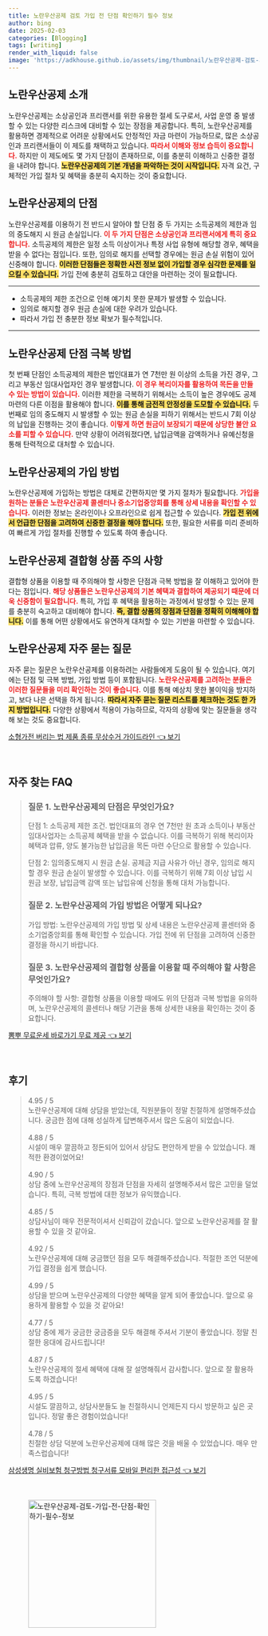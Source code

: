 ```yaml
---
title: 노란우산공제 검토 가입 전 단점 확인하기 필수 정보
author: bing
date: 2025-02-03
categories: [Blogging]
tags: [writing]
render_with_liquid: false
image: 'https://adkhouse.github.io/assets/img/thumbnail/노란우산공제-검토-가입-전-단점-확인하기-필수-정보.webp'
---
```

<h2 id='노란우산공제_소개'>노란우산공제 소개</h2>

<p>노란우산공제는 소상공인과 프리랜서를 위한 유용한 절세 도구로서, 사업 운영 중 발생할 수 있는 다양한 리스크에 대비할 수 있는 장점을 제공합니다. 특히, 노란우산공제를 활용하면 경제적으로 어려운 상황에서도 안정적인 자금 마련이 가능하므로, 많은 소상공인과 프리랜서들이 이 제도를 채택하고 있습니다. <b><span style="color: #ee2323;">따라서 이해와 정보 습득이 중요합니다.</span></b> 하지만 이 제도에도 몇 가지 단점이 존재하므로, 이를 충분히 이해하고 신중한 결정을 내려야 합니다. <b><span style="background-color: #ffe066;">노란우산공제의 기본 개념을 파악하는 것이 시작입니다.</span></b> 자격 요건, 구체적인 가입 절차 및 혜택을 충분히 숙지하는 것이 중요합니다.</p>

<h2 id='노란우산공제_단점'>노란우산공제의 단점</h2>

<p>노란우산공제를 이용하기 전 반드시 알아야 할 단점 중 두 가지는 소득공제의 제한과 임의 중도해지 시 원금 손실입니다. <b><span style="color: #ee2323;">이 두 가지 단점은 소상공인과 프리랜서에게 특히 중요합니다.</span></b> 소득공제의 제한은 일정 소득 이상이거나 특정 사업 유형에 해당할 경우, 혜택을 받을 수 없다는 점입니다. 또한, 임의로 해지를 선택할 경우에는 원금 손실 위험이 있어 신중해야 합니다. <b><span style="background-color: #ffe066;">이러한 단점들은 정확한 사전 정보 없이 가입할 경우 심각한 문제를 일으킬 수 있습니다.</span></b> 가입 전에 충분히 검토하고 대안을 마련하는 것이 필요합니다.</p>

<hr />

<ul>
    <li>소득공제의 제한 조건으로 인해 예기치 못한 문제가 발생할 수 있습니다.</li>
    <li>임의로 해지할 경우 원금 손실에 대한 우려가 있습니다.</li>
    <li>따라서 가입 전 충분한 정보 확보가 필수적입니다.</li>
</ul>

<hr />

<h2 id='단점_극복_방법'>노란우산공제 단점 극복 방법</h2>

<p>첫 번째 단점인 소득공제의 제한은 법인대표가 연 7천만 원 이상의 소득을 가진 경우, 그리고 부동산 임대사업자인 경우 발생합니다. <b><span style="color: #ee2323;">이 경우 복리이자를 활용하여 목돈을 만들 수 있는 방법이 있습니다.</span></b> 이러한 제한을 극복하기 위해서는 소득이 높은 경우에도 공제 마련의 다른 이점을 활용해야 합니다. <b><span style="background-color: #ffe066;">이를 통해 금전적 안정성을 도모할 수 있습니다.</span></b> 두 번째로 임의 중도해지 시 발생할 수 있는 원금 손실을 피하기 위해서는 반드시 7회 이상의 납입을 진행하는 것이 좋습니다. <b><span style="color: #ee2323;">이렇게 하면 원금이 보장되기 때문에 상당한 불안 요소를 피할 수 있습니다.</span></b> 만약 상황이 어려워졌다면, 납입금액을 감액하거나 유예신청을 통해 탄력적으로 대처할 수 있습니다.</p>

<h2 id='노란우산공제_가입_방법'>노란우산공제의 가입 방법</h2>

<p>노란우산공제에 가입하는 방법은 대체로 간편하지만 몇 가지 절차가 필요합니다. <b><span style="color: #ee2323;">가입을 원하는 분들은 노란우산공제 콜센터나 중소기업중앙회를 통해 상세 내용을 확인할 수 있습니다.</span></b> 이러한 정보는 온라인이나 오프라인으로 쉽게 접근할 수 있습니다. <b><span style="background-color: #ffe066;">가입 전 위에서 언급한 단점을 고려하여 신중한 결정을 해야 합니다.</span></b> 또한, 필요한 서류를 미리 준비하여 빠르게 가입 절차를 진행할 수 있도록 하여 좋습니다.</p>

<h2 id='노란우산공제_결합형_상품'>노란우산공제 결합형 상품 주의 사항</h2>

<p>결합형 상품을 이용할 때 주의해야 할 사항은 단점과 극복 방법을 잘 이해하고 있어야 한다는 점입니다. <b><span style="color: #ee2323;">해당 상품들은 노란우산공제의 기본 혜택과 결합하여 제공되기 때문에 더욱 신중함이 필요합니다.</span></b> 특히, 가입 후 혜택을 활용하는 과정에서 발생할 수 있는 문제를 충분히 숙고하고 대비해야 합니다. <b><span style="background-color: #ffe066;">즉, 결합 상품의 장점과 단점을 정확히 이해해야 합니다.</span></b> 이를 통해 어떤 상황에서도 유연하게 대처할 수 있는 기반을 마련할 수 있습니다.</p>

<h2 id='노란우산공제_자주_묻는_질문'>노란우산공제 자주 묻는 질문</h2>

<p>자주 묻는 질문은 노란우산공제를 이용하려는 사람들에게 도움이 될 수 있습니다. 여기에는 단점 및 극복 방법, 가입 방법 등이 포함됩니다. <b><span style="color: #ee2323;">노란우산공제를 고려하는 분들은 이러한 질문들을 미리 확인하는 것이 좋습니다.</span></b> 이를 통해 예상치 못한 불이익을 방지하고, 보다 나은 선택을 하게 됩니다. <b><span style="background-color: #ffe066;">따라서 자주 묻는 질문 리스트를 체크하는 것도 한 가지 방법입니다.</span></b> 다양한 상황에서 적용이 가능하므로, 각자의 상황에 맞는 질문들을 생각해 보는 것도 중요합니다.</p>
<p><a class="click-button" title="소형가전 버리는 법 제품 종류 무상수거 가이드라인" href="https://adkhouse.github.io/posts/%EC%86%8C%ED%98%95%EA%B0%80%EC%A0%84-%EB%B2%84%EB%A6%AC%EB%8A%94-%EB%B2%95-%EC%A0%9C%ED%92%88-%EC%A2%85%EB%A5%98-%EB%AC%B4%EC%83%81%EC%88%98%EA%B1%B0-%EA%B0%80%EC%9D%B4%EB%93%9C%EB%9D%BC%EC%9D%B8/" rel="dofollow">소형가전 버리는 법 제품 종류 무상수거 가이드라인 👈 보기</a></p><br>
<h2 id='자주_찾는_FAQ'>자주 찾는 FAQ</h2>
<div itemscope="" itemtype="https://schema.org/FAQPage"> 
<blockquote> 
<div itemscope="" itemprop="mainEntity" itemtype="https://schema.org/Question"> 
<h3 itemprop="name">질문 1. 노란우산공제의 단점은 무엇인가요?</h3> 
<div itemscope="" itemprop="acceptedAnswer" itemtype="https://schema.org/Answer"> 
<span itemprop="text"> 
<p>단점 1: 소득공제 제한 조건. 법인대표의 경우 연 7천만 원 초과 소득이나 부동산임대사업자는 소득공제 혜택을 받을 수 없습니다. 이를 극복하기 위해 복리이자 혜택과 압류, 양도 불가능한 납입금을 목돈 마련 수단으로 활용할 수 있습니다.</p> 
<p>단점 2: 임의중도해지 시 원금 손실. 공제금 지급 사유가 아닌 경우, 임의로 해지할 경우 원금 손실이 발생할 수 있습니다. 이를 극복하기 위해 7회 이상 납입 시 원금 보장, 납입금액 감액 또는 납입유예 신청을 통해 대처 가능합니다.</p> 
</span> 
</div> 
</div> 

<div itemscope="" itemprop="mainEntity" itemtype="https://schema.org/Question"> 
<h3 itemprop="name">질문 2. 노란우산공제의 가입 방법은 어떻게 되나요?</h3> 
<div itemscope="" itemprop="acceptedAnswer" itemtype="https://schema.org/Answer"> 
<span itemprop="text"> 
<p>가입 방법: 노란우산공제의 가입 방법 및 상세 내용은 노란우산공제 콜센터와 중소기업중앙회를 통해 확인할 수 있습니다. 가입 전에 위 단점을 고려하여 신중한 결정을 하시기 바랍니다.</p> 
</span> 
</div> 
</div> 

<div itemscope="" itemprop="mainEntity" itemtype="https://schema.org/Question"> 
<h3 itemprop="name">질문 3. 노란우산공제의 결합형 상품을 이용할 때 주의해야 할 사항은 무엇인가요?</h3> 
<div itemscope="" itemprop="acceptedAnswer" itemtype="https://schema.org/Answer"> 
<span itemprop="text"> 
<p>주의해야 할 사항: 결합형 상품을 이용할 때에도 위의 단점과 극복 방법을 유의하며, 노란우산공제의 콜센터나 해당 기관을 통해 상세한 내용을 확인하는 것이 중요합니다.</p> 
</span> 
</div> 
</div> 

</blockquote> 
</div>
<p><a class="click-button" title="뽐뿌 무료운세 바로가기 무료 제공" href="https://adkhouse.github.io/posts/%EB%BD%90%EB%BF%8C-%EB%AC%B4%EB%A3%8C%EC%9A%B4%EC%84%B8-%EB%B0%94%EB%A1%9C%EA%B0%80%EA%B8%B0-%EB%AC%B4%EB%A3%8C-%EC%A0%9C%EA%B3%B5/" rel="dofollow">뽐뿌 무료운세 바로가기 무료 제공 👈 보기</a></p><br>
<h2 id='후기'>후기</h2>
<div itemscope itemtype="https://schema.org/Product">
  <blockquote>
  <div itemprop="review" itemscope itemtype="https://schema.org/Review">
      <div itemprop="reviewRating" itemscope itemtype="https://schema.org/Rating"> <span itemprop="ratingValue">4.95</span> / <span itemprop="bestRating">5</span> </div>
      <span itemprop="reviewBody">노란우산공제에 대해 상담을 받았는데, 직원분들이 정말 친절하게 설명해주셨습니다. 궁금한 점에 대해 성실하게 답변해주셔서 많은 도움이 되었습니다.</span>
  </div>
  <br>
  <div itemprop="review" itemscope itemtype="https://schema.org/Review">
      <div itemprop="reviewRating" itemscope itemtype="https://schema.org/Rating"> <span itemprop="ratingValue">4.88</span> / <span itemprop="bestRating">5</span> </div>
      <span itemprop="reviewBody">시설이 매우 깔끔하고 정돈되어 있어서 상담도 편안하게 받을 수 있었습니다. 쾌적한 환경이었어요!</span>
  </div>
  <br>
  <div itemprop="review" itemscope itemtype="https://schema.org/Review">
      <div itemprop="reviewRating" itemscope itemtype="https://schema.org/Rating"> <span itemprop="ratingValue">4.90</span> / <span itemprop="bestRating">5</span> </div>
      <span itemprop="reviewBody">상담 중에 노란우산공제의 장점과 단점을 자세히 설명해주셔서 많은 고민을 덜었습니다. 특히, 극복 방법에 대한 정보가 유익했습니다.</span>
  </div>
  <br>
  <div itemprop="review" itemscope itemtype="https://schema.org/Review">
      <div itemprop="reviewRating" itemscope itemtype="https://schema.org/Rating"> <span itemprop="ratingValue">4.85</span> / <span itemprop="bestRating">5</span> </div>
      <span itemprop="reviewBody">상담사님이 매우 전문적이셔서 신뢰감이 갔습니다. 앞으로 노란우산공제를 잘 활용할 수 있을 것 같아요.</span>
  </div>
  <br>
  <div itemprop="review" itemscope itemtype="https://schema.org/Review">
      <div itemprop="reviewRating" itemscope itemtype="https://schema.org/Rating"> <span itemprop="ratingValue">4.92</span> / <span itemprop="bestRating">5</span> </div>
      <span itemprop="reviewBody">노란우산공제에 대해 궁금했던 점을 모두 해결해주셨습니다. 적절한 조언 덕분에 가입 결정을 쉽게 했습니다.</span>
  </div>
  <br>
  <div itemprop="review" itemscope itemtype="https://schema.org/Review">
      <div itemprop="reviewRating" itemscope itemtype="https://schema.org/Rating"> <span itemprop="ratingValue">4.99</span> / <span itemprop="bestRating">5</span> </div>
      <span itemprop="reviewBody">상담을 받으며 노란우산공제의 다양한 혜택을 알게 되어 좋았습니다. 앞으로 유용하게 활용할 수 있을 것 같아요!</span>
  </div>
  <br>
  <div itemprop="review" itemscope itemtype="https://schema.org/Review">
      <div itemprop="reviewRating" itemscope itemtype="https://schema.org/Rating"> <span itemprop="ratingValue">4.77</span> / <span itemprop="bestRating">5</span> </div>
      <span itemprop="reviewBody">상담 중에 제가 궁금한 궁금증을 모두 해결해 주셔서 기분이 좋았습니다. 정말 친절한 응대에 감사드립니다!</span>
  </div>
  <br>
  <div itemprop="review" itemscope itemtype="https://schema.org/Review">
      <div itemprop="reviewRating" itemscope itemtype="https://schema.org/Rating"> <span itemprop="ratingValue">4.87</span> / <span itemprop="bestRating">5</span> </div>
      <span itemprop="reviewBody">노란우산공제의 절세 혜택에 대해 잘 설명해줘서 감사합니다. 앞으로 잘 활용하도록 하겠습니다!</span>
  </div>
  <br>
  <div itemprop="review" itemscope itemtype="https://schema.org/Review">
      <div itemprop="reviewRating" itemscope itemtype="https://schema.org/Rating"> <span itemprop="ratingValue">4.95</span> / <span itemprop="bestRating">5</span> </div>
      <span itemprop="reviewBody">시설도 깔끔하고, 상담사분들도 늘 친절하시니 언제든지 다시 방문하고 싶은 곳입니다. 정말 좋은 경험이었습니다!</span>
  </div>
  <br>
  <div itemprop="review" itemscope itemtype="https://schema.org/Review">
      <div itemprop="reviewRating" itemscope itemtype="https://schema.org/Rating"> <span itemprop="ratingValue">4.78</span> / <span itemprop="bestRating">5</span> </div>
      <span itemprop="reviewBody">친절한 상담 덕분에 노란우산공제에 대해 많은 것을 배울 수 있었습니다. 매우 만족스럽습니다!</span>
  </div>
  </blockquote>
</div>
<p><a class="click-button" title="삼성생명 실비보험 청구방법 청구서류 모바일 편리한 접근성" href="https://adkhouse.github.io/posts/%EC%82%BC%EC%84%B1%EC%83%9D%EB%AA%85-%EC%8B%A4%EB%B9%84%EB%B3%B4%ED%97%98-%EC%B2%AD%EA%B5%AC%EB%B0%A9%EB%B2%95-%EC%B2%AD%EA%B5%AC%EC%84%9C%EB%A5%98-%EB%AA%A8%EB%B0%94%EC%9D%BC-%ED%8E%B8%EB%A6%AC%ED%95%9C-%EC%A0%91%EA%B7%BC%EC%84%B1/" rel="dofollow">삼성생명 실비보험 청구방법 청구서류 모바일 편리한 접근성 👈 보기</a></p><br>
<figure class="image"><img src="https://adkhouse.github.io/assets/img/thumbnail/노란우산공제-검토-가입-전-단점-확인하기-필수-정보.webp" alt="노란우산공제-검토-가입-전-단점-확인하기-필수-정보" width="256" height="256"></figure>